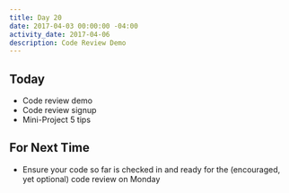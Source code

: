 ```yaml
---
title: Day 20
date: 2017-04-03 00:00:00 -04:00
activity_date: 2017-04-06
description: Code Review Demo
---
```


## Today

* Code review demo
* Code review signup
* Mini-Project 5 tips

## For Next Time

* Ensure your code so far is checked in and ready for the (encouraged, yet optional) code review on Monday
